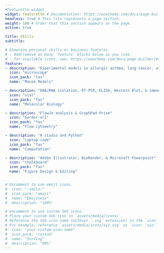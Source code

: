 ```yaml
---
#Featurette widget.
widget: featurette # Documentation: https://wowchemy.com/docs/page-builder/
headless: true # This file represents a page section.
weight: 100 # Order that this section appears on the page.
active: true

title: Skills
subtitle:

# Showcase personal skills or business features.
# - Add/remove as many `feature` blocks below as you like.
# - For available icons, see: https://wowchemy.com/docs/page-builder/#icons
feature:
- description: "Experimental models in allergic asthma, lung cancer, atopic dermatitis, and urinary tract infection"
  icon: "microscope"
  icon_pack: "fas"
  name: "Mouse Models"

- description: "DNA/RNA isolation, RT-PCR, ELISA, Western Blot, & immunofluorescence"
  icon: "vial"
  icon_pack: "fas"
  name: "Molecular Biology"

- description: "FlowJo analysis & GraphPad Prism"
  icon: "border-all"
  icon_pack: "fas"
  name: "Flow cytometry"

- description: "R studio and Python"
  icon: "laptop-code"
  icon_pack: "fas"
  name: "Computation"

- description: "Adobe Illustrator, BioRender, & Microsoft Powerpoint"
  icon: "chalkboard"
  icon_pack: "fas"
  name: "Figure Design & Editing"


# Uncomment to use emoji icons.
#- icon: ":smile:"
#  icon_pack: "emoji"
#  name: "Emojiness"
#  description: "100%"  

# Uncomment to use custom SVG icons.
# Place your custom SVG icon in `assets/media/icons/`.
# Reference the SVG icon name (without `.svg` extension) in the `icon` field.
# For example, reference `assets/media/icons/xyz.svg` as `icon: 'xyz'`
#- icon: "your-custom-icon-name"
#  icon_pack: "custom"
#  name: "Surfing"
#  description: "90%"
---
```

